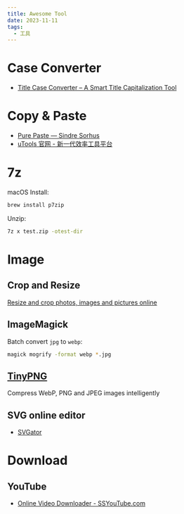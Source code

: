 ```yaml
---
title: Awesome Tool
date: 2023-11-11
tags:
  - 工具
---
```


# Case Converter

- [Title Case Converter – A Smart Title Capitalization Tool](https://titlecaseconverter.com/)

# Copy & Paste

- [Pure Paste — Sindre Sorhus](https://sindresorhus.com/pure-paste)
- [uTools 官网 - 新一代效率工具平台](https://u.tools/)

# 7z

macOS Install:

```bash
brew install p7zip
```

Unzip:

```bash
7z x test.zip -otest-dir
```

# Image

## Crop and Resize

[Resize and crop photos, images and pictures online](https://www.photoresizer.com/)

## ImageMagick

Batch convert `jpg` to `webp`:

```bash
magick mogrify -format webp *.jpg
```

## [TinyPNG](https://tinypng.com/)

Compress WebP, PNG and JPEG images intelligently

## SVG online editor

- [SVGator](https://app.svgator.com/auth/login#/)

# Download

## YouTube

- [Online Video Downloader - SSYouTube.com](https://ssyoutube.com/en738ox/)
